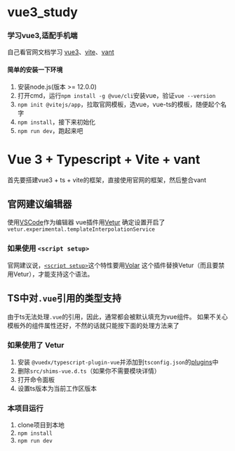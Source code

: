 # vue3_study

### 学习vue3,适配手机端

自己看官网文档学习
[vue3](https://cli.vuejs.org/zh/)、[vite](https://cn.vitejs.dev/)、[vant](https://vant-contrib.gitee.io/vant/v3/#/zh-CN)

#### 简单的安装一下环境
1. 安装node.js(版本 >= 12.0.0)
2. 打开cmd，运行`npm install -g @vue/cli`安装vue，验证`vue --version`
3. `npm init @vitejs/app`，拉取官网模板，选vue，vue-ts的模板，随便起个名字
4. `npm install`，接下来初始化
5. `npm run dev`，跑起来吧

# Vue 3 + Typescript + Vite + vant

首先要搭建vue3 + ts + vite的框架，直接使用官网的框架，然后整合vant
 
## 官网建议编辑器

使用[VSCode](https://code.visualstudio.com/)作为编辑器
vue插件用[Vetur](https://marketplace.visualstudio.com/items?itemName=octref.vetur)
确定设置开启了`vetur.experimental.templateInterpolationService`

### 如果使用 `<script setup>`

官网建议说，[`<script setup>`](https://github.com/vuejs/rfcs/pull/227)这个特性要用[Volar](https://marketplace.visualstudio.com/items?itemName=johnsoncodehk.volar)
这个插件替换Vetur（而且要禁用Vetur），才能支持这个语法。

## TS中对`.vue`引用的类型支持

由于ts无法处理`.vue`的引用，因此，通常都会被默认填充为vue组件。
如果不关心模板外的组件属性还好，不然的话就只能按下面的处理方法来了

### 如果使用了 Vetur

1. 安装 `@vuedx/typescript-plugin-vue`并添加到`tsconfig.json`的[plugins](https://www.typescriptlang.org/tsconfig#plugins)中
2. 删除`src/shims-vue.d.ts`（如果你不需要模块详情）
3. 打开命令面板
4. 设置ts版本为当前工作区版本

### 本项目运行

1. clone项目到本地
2. `npm install`
3. `npm run dev`
